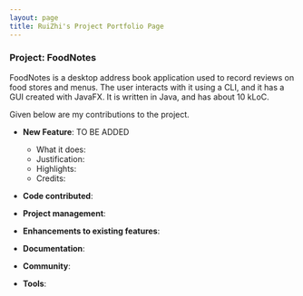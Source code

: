 ```yaml
---
layout: page
title: RuiZhi's Project Portfolio Page
---
```


### Project: FoodNotes

FoodNotes is a desktop address book application used to record reviews on food stores and menus. The user interacts with it using a CLI, and it has a GUI created with JavaFX. It is written in Java, and has about 10 kLoC.

Given below are my contributions to the project.

* **New Feature**: TO BE ADDED
    * What it does: 
    * Justification: 
    * Highlights: 
    * Credits: 

* **Code contributed**:

* **Project management**:

* **Enhancements to existing features**:
    
* **Documentation**:
    
* **Community**:
    
* **Tools**:
